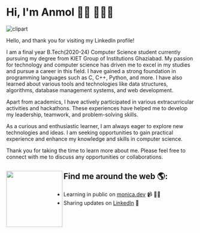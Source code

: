 # Hi, I'm Anmol 👋🏾 👩🏾‍💻

![clipart](https://github.com/anmoldau50/Anmol_Readme/assets/112110166/6bea1068-7cb9-4442-a439-e24b23961d28)

Hello, and thank you for visiting my LinkedIn profile!

I am a final year B.Tech(2020-24) Computer Science student currently pursuing my degree from KIET Group of Institutions Ghaziabad. My passion for technology and computer science has driven me to excel in my studies and pursue a career in this field.
I have gained a strong foundation in programming languages such as C, C++, Python, and more. I have also learned about various tools and technologies like data structures, algorithms, database management systems, and web development.

Apart from academics, I have actively participated in various extracurricular activities and hackathons. These experiences have helped me to develop my leadership, teamwork, and problem-solving skills.

As a curious and enthusiastic learner, I am always eager to explore new technologies and ideas. I am seeking opportunities to gain practical experience and enhance my knowledge and skills in computer science.

Thank you for taking the time to learn more about me. Please feel free to connect with me to discuss any opportunities or collaborations.

## Find me around the web 🌎: <a href="https://github.com/anmoldau50"><img align="left" width="150" height="150" src="https://github.com/M0nica/M0nica/blob/main/octomonica/m0nica-octocat-rotating.gif?raw=true"></a>
- Learning in public on <a href="https://www.monica.dev">monica.dev</a> 📹 ✍🏾
- Sharing updates on <a href="https://www.linkedin.com/in/anmoldau50/">LinkedIn</a> 💼
